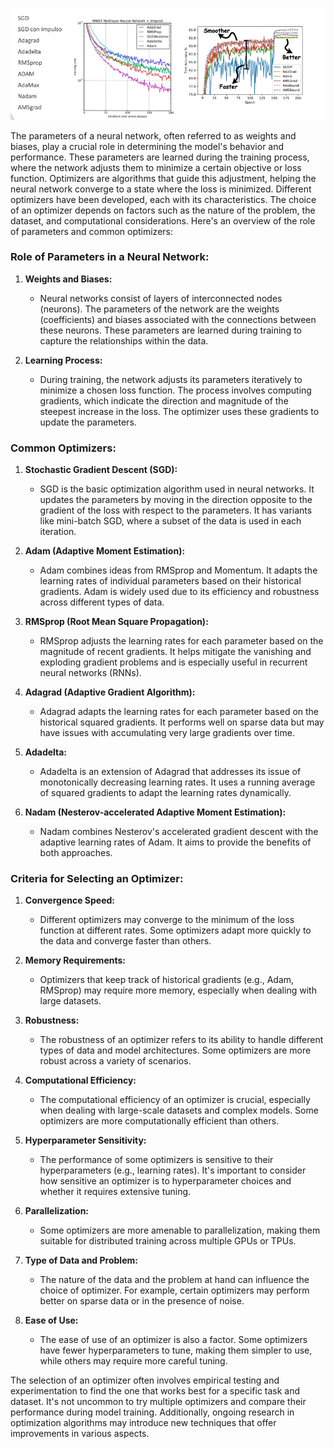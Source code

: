 ![img.png](img.png)

The parameters of a neural network, often referred to as weights and biases, play a crucial role in determining the model's behavior and performance. These parameters are learned during the training process, where the network adjusts them to minimize a certain objective or loss function. Optimizers are algorithms that guide this adjustment, helping the neural network converge to a state where the loss is minimized. Different optimizers have been developed, each with its characteristics. The choice of an optimizer depends on factors such as the nature of the problem, the dataset, and computational considerations. Here's an overview of the role of parameters and common optimizers:

### Role of Parameters in a Neural Network:

1. **Weights and Biases:**
   - Neural networks consist of layers of interconnected nodes (neurons). The parameters of the network are the weights (coefficients) and biases associated with the connections between these neurons. These parameters are learned during training to capture the relationships within the data.

2. **Learning Process:**
   - During training, the network adjusts its parameters iteratively to minimize a chosen loss function. The process involves computing gradients, which indicate the direction and magnitude of the steepest increase in the loss. The optimizer uses these gradients to update the parameters.

### Common Optimizers:

1. **Stochastic Gradient Descent (SGD):**
   - SGD is the basic optimization algorithm used in neural networks. It updates the parameters by moving in the direction opposite to the gradient of the loss with respect to the parameters. It has variants like mini-batch SGD, where a subset of the data is used in each iteration.

2. **Adam (Adaptive Moment Estimation):**
   - Adam combines ideas from RMSprop and Momentum. It adapts the learning rates of individual parameters based on their historical gradients. Adam is widely used due to its efficiency and robustness across different types of data.

3. **RMSprop (Root Mean Square Propagation):**
   - RMSprop adjusts the learning rates for each parameter based on the magnitude of recent gradients. It helps mitigate the vanishing and exploding gradient problems and is especially useful in recurrent neural networks (RNNs).

4. **Adagrad (Adaptive Gradient Algorithm):**
   - Adagrad adapts the learning rates for each parameter based on the historical squared gradients. It performs well on sparse data but may have issues with accumulating very large gradients over time.

5. **Adadelta:**
   - Adadelta is an extension of Adagrad that addresses its issue of monotonically decreasing learning rates. It uses a running average of squared gradients to adapt the learning rates dynamically.

6. **Nadam (Nesterov-accelerated Adaptive Moment Estimation):**
   - Nadam combines Nesterov's accelerated gradient descent with the adaptive learning rates of Adam. It aims to provide the benefits of both approaches.

### Criteria for Selecting an Optimizer:

1. **Convergence Speed:**
   - Different optimizers may converge to the minimum of the loss function at different rates. Some optimizers adapt more quickly to the data and converge faster than others.

2. **Memory Requirements:**
   - Optimizers that keep track of historical gradients (e.g., Adam, RMSprop) may require more memory, especially when dealing with large datasets.

3. **Robustness:**
   - The robustness of an optimizer refers to its ability to handle different types of data and model architectures. Some optimizers are more robust across a variety of scenarios.

4. **Computational Efficiency:**
   - The computational efficiency of an optimizer is crucial, especially when dealing with large-scale datasets and complex models. Some optimizers are more computationally efficient than others.

5. **Hyperparameter Sensitivity:**
   - The performance of some optimizers is sensitive to their hyperparameters (e.g., learning rates). It's important to consider how sensitive an optimizer is to hyperparameter choices and whether it requires extensive tuning.

6. **Parallelization:**
   - Some optimizers are more amenable to parallelization, making them suitable for distributed training across multiple GPUs or TPUs.

7. **Type of Data and Problem:**
   - The nature of the data and the problem at hand can influence the choice of optimizer. For example, certain optimizers may perform better on sparse data or in the presence of noise.

8. **Ease of Use:**
   - The ease of use of an optimizer is also a factor. Some optimizers have fewer hyperparameters to tune, making them simpler to use, while others may require more careful tuning.

The selection of an optimizer often involves empirical testing and experimentation to find the one that works best for a specific task and dataset. It's not uncommon to try multiple optimizers and compare their performance during model training. Additionally, ongoing research in optimization algorithms may introduce new techniques that offer improvements in various aspects.
